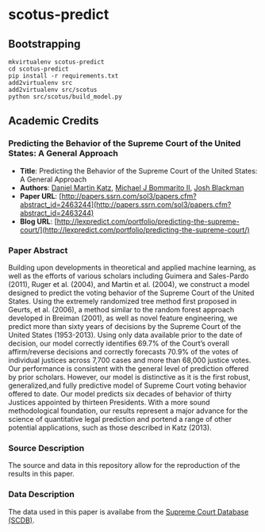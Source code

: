 # scotus-predict

## Bootstrapping
```
mkvirtualenv scotus-predict
cd scotus-predict
pip install -r requirements.txt
add2virtualenv src
add2virtualenv src/scotus
python src/scotus/build_model.py
```

## Academic Credits
###  Predicting the Behavior of the Supreme Court of the United States: A General Approach
  *  __Title__: Predicting the Behavior of the Supreme Court of the United States: A General Approach
  *  __Authors__: [Daniel Martin Katz](http://www.law.msu.edu/faculty_staff/profile.php?prof=780), [Michael J Bommarito II](http://bommaritollc.com/), [Josh Blackman](http://joshblackman.com)
  *  __Paper URL__: [http://papers.ssrn.com/sol3/papers.cfm?abstract_id=2463244](http://papers.ssrn.com/sol3/papers.cfm?abstract_id=2463244)
  *  __Blog URL__: [http://lexpredict.com/portfolio/predicting-the-supreme-court/](http://lexpredict.com/portfolio/predicting-the-supreme-court/)

### Paper Abstract
Building upon developments in theoretical and applied machine learning, as well as the efforts of various scholars including Guimera and Sales-Pardo (2011), Ruger et al. (2004), and Martin et al. (2004), we construct a model designed to predict the voting behavior of the Supreme Court of the United States. Using the extremely randomized tree method first proposed in Geurts, et al. (2006), a method similar to the random forest approach developed in Breiman (2001), as well as novel feature engineering, we predict more than sixty years of decisions by the Supreme Court of the United States (1953-2013). Using only data available prior to the date of decision, our model correctly identifies 69.7% of the Court’s overall affirm/reverse decisions and correctly forecasts 70.9% of the votes of individual justices across 7,700 cases and more than 68,000 justice votes. Our performance is consistent with the general level of prediction offered by prior scholars. However, our model is distinctive as it is the first robust, generalized,and fully predictive model of Supreme Court voting behavior offered to date. Our model predicts six decades of behavior of thirty Justices appointed by thirteen Presidents. With a more sound methodological foundation, our results represent a major advance for the science of quantitative legal prediction and portend a range of other potential applications, such as those described in Katz (2013).

### Source Description
The source and data in this repository allow for the reproduction of the results in this paper.

### Data Description
The data used in this paper is availabe from the [Supreme Court Database (SCDB)](http://scdb.wustl.edu/).